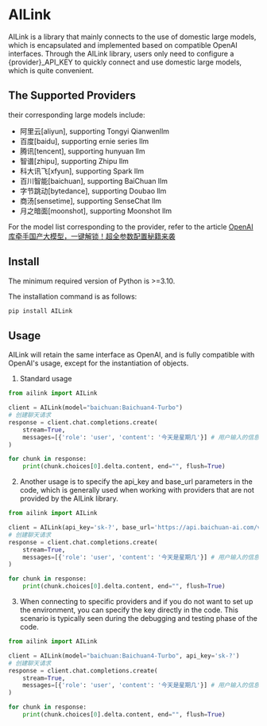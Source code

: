 # AILink

AILink is a library that mainly connects to the use of domestic large models, which is encapsulated and implemented based on compatible OpenAI interfaces. Through the AILink library, users only need to configure a {provider}_API_KEY to quickly connect and use domestic large models, which is quite convenient.

## The Supported Providers
their corresponding large models include:
 - 阿里云[aliyun], supporting Tongyi Qianwenllm
 - 百度[baidu], supporting ernie series llm
 - 腾讯[tencent], supporting hunyuan llm
 - 智谱[zhipu], supporting Zhipu llm
 - 科大讯飞[xfyun], supporting Spark llm
 - 百川智能[baichuan], supporting BaiChuan llm
 - 字节跳动[bytedance], supporting Doubao llm
 - 商汤[sensetime], supporting SenseChat llm
 - 月之暗面[moonshot], supporting Moonshot llm

For the model list corresponding to the provider, refer to the article [OpenAI库牵手国产大模型，一键解锁！超全参数配置秘籍来袭](https://mp.weixin.qq.com/s/S2A7FXp2znq1oIX41U9sjg)

## Install

The minimum required version of Python is >=3.10.

The installation command is as follows:
```bash
pip install AILink
```

## Usage

AILink will retain the same interface as OpenAI, and is fully compatible with OpenAI's usage, except for the instantiation of objects.

1. Standard usage

```python
from ailink import AILink

client = AILink(model="baichuan:Baichuan4-Turbo")
# 创建聊天请求
response = client.chat.completions.create(
    stream=True,
    messages=[{'role': 'user', 'content': '今天是星期几'}] # 用户输入的信息
)

for chunk in response:
    print(chunk.choices[0].delta.content, end="", flush=True)
```

2. Another usage is to specify the api_key and base_url parameters in the code, which is generally used when working with providers that are not provided by the AILink library.

```python
from ailink import AILink

client = AILink(api_key='sk-?', base_url='https://api.baichuan-ai.com/v1')
# 创建聊天请求
response = client.chat.completions.create(
    stream=True,
    messages=[{'role': 'user', 'content': '今天是星期几'}] # 用户输入的信息
)

for chunk in response:
    print(chunk.choices[0].delta.content, end="", flush=True)
```

3. When connecting to specific providers and if you do not want to set up the environment, you can specify the key directly in the code. This scenario is typically seen during the debugging and testing phase of the code.

```python
from ailink import AILink

client = AILink(model="baichuan:Baichuan4-Turbo", api_key='sk-?')
# 创建聊天请求
response = client.chat.completions.create(
    stream=True,
    messages=[{'role': 'user', 'content': '今天是星期几'}] # 用户输入的信息
)

for chunk in response:
    print(chunk.choices[0].delta.content, end="", flush=True)
```
